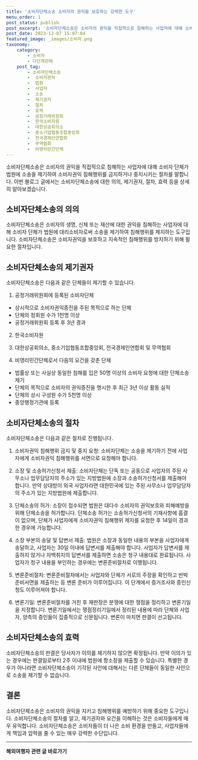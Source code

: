 ```yaml
---
title: '소비자단체소송 소비자의 권익을 보호하는 강력한 도구'
menu_order: 1
post_status: publish
post_excerpt: '소비자단체소송은 소비자의 권익을 직접적으로 침해하는 사업자에 대해 소비자 단체가 법원에 소송을 제기하여 소비자권익 침해행위를 금지하거나 중지시키는 절차를 말합니다. 이번 블로그 글에서는 소비자단체소송에 대한 의의, 제기권자, 절차, 효력 등을 상세히 알아보겠습니다.'
post_date: 2023-12-07 15:07:04
featured_image: _images/소비자.png
taxonomy:
    category:
        - 소비자
        - 다단계판매
    post_tag:
        - 소비자단체소송
        -  소비자권익
        -  법원
        -  사업자
        -  소송
        -  제기권자
        -  절차
        -  효력
        -  공정거래위원회
        -  한국소비자원
        -  대한상공회의소
        -  중소기업협동조합중앙회
        -  전국경제인연합회
        -  무역협회
        -  비영리민간단체
---
```



소비자단체소송은 소비자의 권익을 직접적으로 침해하는 사업자에 대해 소비자 단체가 법원에 소송을 제기하여 소비자권익 침해행위를 금지하거나 중지시키는 절차를 말합니다. 이번 블로그 글에서는 소비자단체소송에 대한 의의, 제기권자, 절차, 효력 등을 상세히 알아보겠습니다.

## 소비자단체소송의 의의

소비자단체소송은 소비자의 생명, 신체 또는 재산에 대한 권익을 침해하는 사업자에 대해 소비자 단체가 법원에 대리소비자로써 소송을 제기하여 침해행위를 제지하는 도구입니다. 소비자단체소송은 소비자권익을 보호하고 지속적인 침해행위를 방지하기 위해 필요한 절차입니다. 

## 소비자단체소송의 제기권자

소비자단체소송은 다음과 같은 단체들이 제기할 수 있습니다.

1. 공정거래위원회에 등록된 소비자단체
- 상시적으로 소비자권익증진을 주된 목적으로 하는 단체
- 단체의 정회원 수가 1천명 이상
- 공정거래위원회 등록 후 3년 경과

2. 한국소비자원

3. 대한상공회의소, 중소기업협동조합중앙회, 전국경제인연합회 및 무역협회

4. 비영리민간단체로서 다음의 요건을 갖춘 단체
- 법률상 또는 사실상 동일한 침해를 입은 50명 이상의 소비자 요청에 대한 단체소송 제기
- 단체의 목적으로 소비자의 권익증진을 명시한 후 최근 3년 이상 활동 실적
- 단체의 상시 구성원 수가 5천명 이상
- 중앙행정기관에 등록

## 소비자단체소송의 절차

소비자단체소송은 다음과 같은 절차로 진행됩니다.

1. 소비자권익 침해행위 금지 및 중지 요청: 소비자단체는 소송을 제기하기 전에 사업자에게 소비자권익 침해행위를 서면으로 요청해야 합니다.

2. 소장 및 소송허가신청서 제출: 소비자단체는 단독 또는 공동으로 사업자의 주된 사무소나 업무담당자의 주소가 있는 지방법원에 소장과 소송허가신청서를 제출해야 합니다. 만약 상대방이 외국 사업자라면 대한민국에 있는 주된 사무소나 업무담당자의 주소가 있는 지방법원에 제출합니다.

3. 단체소송의 허가: 소장이 접수되면 법원은 대다수 소비자의 권익보호와 피해예방을 위해 단체소송을 허가합니다. 단체소송 허가는 소송허가신청서의 기재사항에 흠결이 없으며, 단체가 사업자에게 소비자권익 침해행위 제지를 요청한 후 14일이 경과한 경우에 가능합니다.

4. 소장 부본의 송달 및 답변서 제출: 법원은 소장과 동일한 내용의 부본을 사업자에게 송달하고, 사업자는 30일 이내에 답변서를 제출해야 합니다. 사업자가 답변서를 제출하지 않거나 자백취지의 답변서를 제출하면 소송은 청구 내용대로 완료됩니다. 사업자가 청구 내용을 부인하는 경우에는 변론준비절차로 이행됩니다.

5. 변론준비절차: 변론준비절차에서는 사업자와 단체가 서로의 주장을 확인하고 반박 준비서면을 제출하는 등 변론 준비가 이루어집니다. 이 단계에서 증거조사와 증인신청도 이루어져야 합니다.

6. 변론기일: 변론준비절차를 거친 후 재판장은 분쟁에 대한 쟁점을 정리하고 변론기일을 지정합니다. 변론기일에서는 쟁점정리기일에서 정리된 내용에 따라 단체와 사업자, 양측의 증인들이 집중적으로 신문됩니다. 변론이 마치면 판결이 선고됩니다.

## 소비자단체소송의 효력

소비자단체소송의 판결은 당사자가 이의를 제기하지 않으면 확정됩니다. 만약 이의가 있는 경우에는 판결일로부터 2주 이내에 법원에 항소장을 제출할 수 있습니다. 특별한 경우가 아니라면 소비자단체소송이 기각된 사안에 대해서는 다른 단체들이 동일한 사안으로 소송을 제기할 수 없습니다.

## 결론

소비자단체소송은 소비자의 권익을 지키고 침해행위를 예방하기 위해 중요한 도구입니다. 소비자단체소송의 절차를 알고, 제기권자와 요건을 이해하는 것은 소비자들에게 매우 유익합니다. 소비자단체소송은 소비자들이 더 나은 소비 환경을 만들고, 사업자들에게 책임과 압력을 줄 수 있는 매우 강력한 수단입니다.
<!-- wp:separator -->
<hr class="wp-block-separator has-alpha-channel-opacity"/>
<!-- /wp:separator -->

<!-- wp:group {"backgroundColor":"base","layout":{"type":"constrained"}} -->
<div class="wp-block-group has-base-background-color has-background"><!-- wp:paragraph {"align":"center","fontSize":"medium"} -->
<p class="has-text-align-center has-large-font-size"><strong>해외여행자 관련 글 바로가기</strong></p>
<!-- /wp:paragraph -->


<!-- wp:latest-posts
{"categories":[{"id":14870,"count":19,"description":"","link":"https://uknowlaw.com/category/%ed%95%b4%ec%99%b8%ec%97%ac%ed%96%89%ec%9e%90/","name":"해외여행자","slug":"해외여행자","taxonomy":"category","parent":0,"meta":[],"_links":{"self":[{"href":"https://uknowlaw.com/wp-json/wp/v2/categories/14870"}],"collection":[{"href":"https://uknowlaw.com/wp-json/wp/v2/categories"}],"about":[{"href":"https://uknowlaw.com/wp-json/wp/v2/taxonomies/category"}],"wp:post_type":[{"href":"https://uknowlaw.com/wp-json/wp/v2/posts?categories=14870"}],"curies":[{"name":"wp","href":"https://api.w.org/{rel}","templated":true}]}}],"postsToShow":100,"excerptLength":28,"postLayout":"grid","columns":2,"featuredImageAlign":"left","featuredImageSizeSlug":"large","fontSize":"small"} /--></div>
<!-- /wp:group -->